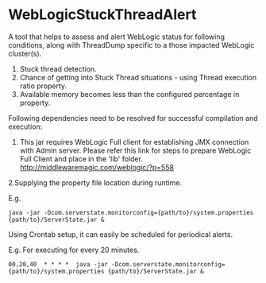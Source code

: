 # WebLogicStuckThreadAlert
A tool that helps to assess and alert WebLogic status for following conditions, along with ThreadDump specific to a those impacted WebLogic cluster(s).

1. Stuck thread detection.
2. Chance of getting into Stuck Thread situations - using Thread execution ratio property.
3. Available memory becomes less than the configured percentage in property. 

Following dependencies need to be resolved for successful compilation and execution:
1. This jar requires WebLogic Full client for establishing JMX connection with Admin server.
Please refer this link for steps to prepare WebLogic Full Client and place in the 'lib' folder.
http://middlewaremagic.com/weblogic/?p=558

2.Supplying the property file location during runtime.

E.g. 

    java -jar -Dcom.serverstate.monitorconfig={path/to}/system.properties {path/to}/ServerState.jar &


Using Crontab setup, it can easily be scheduled for periodical alerts.

E.g. For executing for every 20 minutes.
    
    00,20,40  * * * *  java -jar -Dcom.serverstate.monitorconfig={path/to}/system.properties {path/to}/ServerState.jar &
